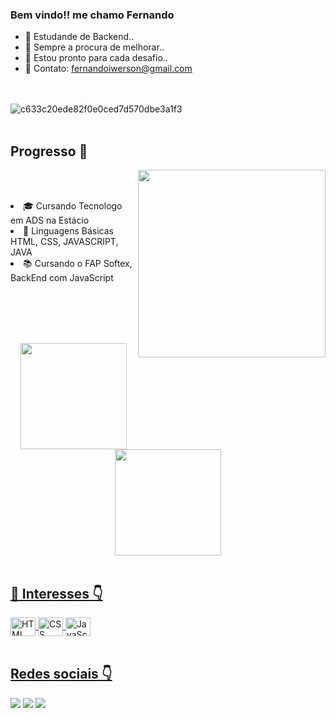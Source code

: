### Bem vindo!! me chamo Fernando

- 🔭 Estudande de Backend..
- 🌱 Sempre a procura de melhorar..
- 👯 Estou pronto para cada desafio..
- 🔭 Contato: fernandoiwerson@gmail.com


<br><br>
![c633c20ede82f0e0ced7d570dbe3a1f3](https://media.giphy.com/media/SWoSkN6DxTszqIKEqv/giphy.gif)
<br><br>

## Progresso 🚀
<img align="right" src="https://raw.githubusercontent.com/MicaelliMedeiros/micaellimedeiros/master/image/computer-illustration.png" width="300"/>

<br><br>
<li> 🎓 Cursando Tecnologo em ADS na Estácio</li>
<li> 🌱 Linguagens Básicas HTML, CSS, JAVASCRIPT, JAVA
<li> 📚 Cursando o FAP Softex, BackEnd com JavaScript</li>

<br><br><br>
<br>
<div align="center">
  <a href="https://github.com/fernando-iwerson">
  <img height="170em" src="https://github-readme-stats.vercel.app/api?username=fernando-iwerson&show_icons=true&theme=vue-dark&include_all_commits=true&count_private=true"/>
  <img height="170em" src="https://github-readme-stats.vercel.app/api/top-langs/?username=fernando-iwerson&layout=compact&langs_count=7&theme=vue-dark"/>
</div>
<br>
    
## 🔮 Interesses 👇

<div align="left>
    <img align="center" height="30" width="40" alt="Java" src="https://cdn.jsdelivr.net/gh/devicons/devicon/icons/java/java-original.svg">
    <img align="center" height="30" width="40" alt="HTML" src="https://cdn.jsdelivr.net/gh/devicons/devicon/icons/html5/html5-original.svg">
    <img align="center" height="30" width="40" alt="CSS" src="https://cdn.jsdelivr.net/gh/devicons/devicon/icons/css3/css3-original.svg">
    <img align="center" height="30" width="40" alt="JavaScript" src="https://cdn.jsdelivr.net/gh/devicons/devicon/icons/javascript/javascript-original.svg">
    </div>
<br>

 ## Redes sociais 👇
<div align="left"> 
  <a href="https://www.linkedin.com/in/fernando-lima-dasilva/" target="_blank"><img src="https://img.shields.io/badge/-LinkedIn-%230077B5?style=for-the-badge&logo=linkedin&logoColor=white"></a>
  <a href = "mailto:fernandoiwerson@gmail.com" target="_blank"><img src="https://img.shields.io/badge/-Gmail-%23333?style=for-the-badge&logo=gmail&logoColor=white"></a>
  <a href="https://instagram.com/fernando.lima190" target="_blank"><img src="https://img.shields.io/badge/-Instagram-%23E4405F?style=for-the-badge&logo=instagram&logoColor=white"></a>
</div>

